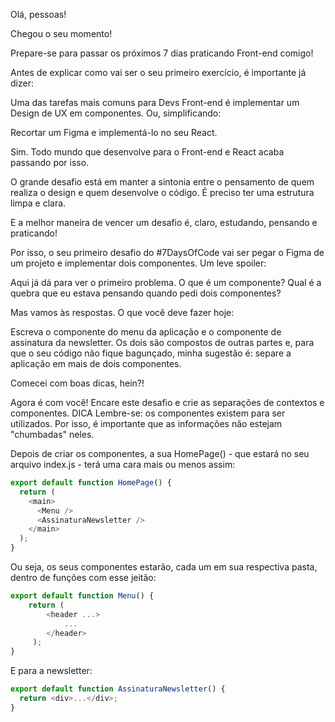 Olá, pessoas!

Chegou o seu momento!

Prepare-se para passar os próximos 7 dias praticando Front-end comigo!

Antes de explicar como vai ser o seu primeiro exercício, é importante já dizer:

Uma das tarefas mais comuns para Devs Front-end é implementar um Design de UX em componentes. Ou, simplificando:

Recortar um Figma e implementá-lo no seu React.

Sim. Todo mundo que desenvolve para o Front-end e React acaba passando por isso.

O grande desafio está em manter a sintonia entre o pensamento de quem realiza o design e quem desenvolve o código. É preciso ter uma estrutura limpa e clara.

E a melhor maneira de vencer um desafio é, claro, estudando, pensando e praticando!

Por isso, o seu primeiro desafio do #7DaysOfCode vai ser pegar o Figma de um projeto e implementar dois componentes. Um leve spoiler:

Aqui já dá para ver o primeiro problema. O que é um componente? Qual é a quebra que eu estava pensando quando pedi dois componentes?

Mas vamos às respostas. O que você deve fazer hoje:

Escreva o componente do menu da aplicação e o componente de assinatura da newsletter. Os dois são compostos de outras partes e, para que o seu código não fique bagunçado, minha sugestão é: separe a aplicação em mais de dois componentes.

Comecei com boas dicas, hein?!

Agora é com você! Encare este desafio e crie as separações de contextos e componentes.
DICA
Lembre-se: os componentes existem para ser utilizados. Por isso, é importante que as informações não estejam "chumbadas" neles.

Depois de criar os componentes, a sua HomePage() - que estará no seu arquivo index.js - terá uma cara mais ou menos assim:

```js
export default function HomePage() {
  return (
    <main>
      <Menu />
      <AssinaturaNewsletter />
    </main>
  );
}
```

Ou seja, os seus componentes estarão, cada um em sua respectiva pasta, dentro de funções com esse jeitão:

```js
export default function Menu() {
    return (
        <header ...>
            ...
        </header>
     );
}
```

E para a newsletter:

```js
export default function AssinaturaNewsletter() {
  return <div>...</div>;
}
```
